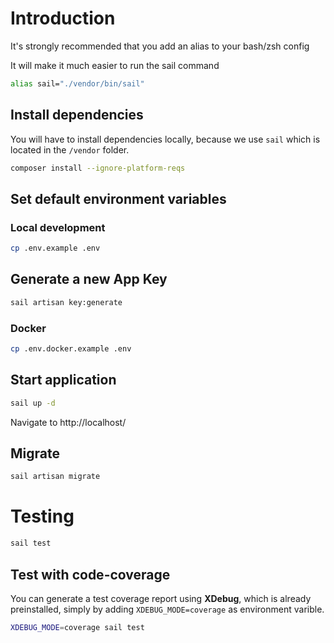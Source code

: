 # Introduction
<p>It's strongly recommended that you add an alias to your bash/zsh config</p>
<p>It will make it much easier to run the sail command</p>

```bash
alias sail="./vendor/bin/sail"
```

## Install dependencies
You will have to install dependencies locally, because we use `sail` which is located in the `/vendor` folder.

```bash
composer install --ignore-platform-reqs
```

## Set default environment variables

### Local development
```bash
cp .env.example .env
```

## Generate a new App Key
```bash
sail artisan key:generate
```

### Docker
```bash
cp .env.docker.example .env
```

## Start application

```bash
sail up -d
```

Navigate to http://localhost/

## Migrate

```bash
sail artisan migrate
```

# Testing

```bash
sail test
```

## Test with code-coverage
You can generate a test coverage report using **XDebug**, which is already preinstalled,
simply by adding `XDEBUG_MODE=coverage` as environment varible.

```bash
XDEBUG_MODE=coverage sail test
```
